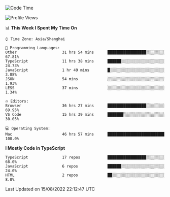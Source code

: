 <!--START_SECTION:waka-->
![Code Time](http://img.shields.io/badge/Code%20Time-2%2C596%20hrs%2045%20mins-blue)

![Profile Views](http://img.shields.io/badge/Profile%20Views-4-blue)

📊 **This Week I Spent My Time On** 

```text
⌚︎ Time Zone: Asia/Shanghai

💬 Programming Languages: 
Other                    31 hrs 54 mins      █████████████████░░░░░░░░   67.81% 
TypeScript               11 hrs 38 mins      ██████░░░░░░░░░░░░░░░░░░░   24.73% 
JavaScript               1 hr 49 mins        █░░░░░░░░░░░░░░░░░░░░░░░░   3.88% 
JSON                     54 mins             ░░░░░░░░░░░░░░░░░░░░░░░░░   1.93% 
LESS                     37 mins             ░░░░░░░░░░░░░░░░░░░░░░░░░   1.34%

🔥 Editors: 
Browser                  36 hrs 27 mins      █████████████████░░░░░░░░   69.95% 
VS Code                  15 hrs 39 mins      ███████░░░░░░░░░░░░░░░░░░   30.05%

💻 Operating System: 
Mac                      46 hrs 57 mins      █████████████████████████   100.0%

```

**I Mostly Code in TypeScript** 

```text
TypeScript               17 repos            █████████████████░░░░░░░░   68.0% 
JavaScript               6 repos             ██████░░░░░░░░░░░░░░░░░░░   24.0% 
HTML                     2 repos             ██░░░░░░░░░░░░░░░░░░░░░░░   8.0%

```



 Last Updated on 15/08/2022 22:12:47 UTC
<!--END_SECTION:waka-->
